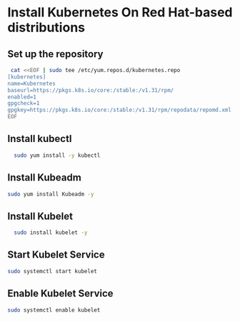 

# Install Kubernetes On Red Hat-based distributions

## Set up the repository

```bash
 cat <<EOF | sudo tee /etc/yum.repos.d/kubernetes.repo
[kubernetes]
name=Kubernetes
baseurl=https://pkgs.k8s.io/core:/stable:/v1.31/rpm/
enabled=1
gpgcheck=1
gpgkey=https://pkgs.k8s.io/core:/stable:/v1.31/rpm/repodata/repomd.xml.key
EOF
```
## Install kubectl

```bash
  sudo yum install -y kubectl
```
## Install Kubeadm

```bash
sudo yum install Kubeadm -y
```
## Install Kubelet

```bash
  sudo install kubelet -y
  ```
## Start Kubelet Service

```bash
sudo systemctl start kubelet 
```
## Enable Kubelet Service

```bash
sudo systemctl enable kubelet 
```

